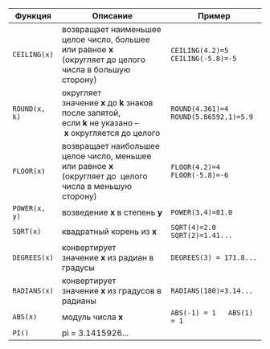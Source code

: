 
|**Функция**|**Описание**|**Пример**|
|---|---|---|
|`CEILING(x)`|возвращает наименьшее целое число, большее или равное **x**  <br>(округляет до целого числа в большую сторону)|`CEILING(4.2)=5   CEILING(-5.8)=-5`|
|`ROUND(x, k)`|округляет значение **x** до **k** знаков после запятой,  <br>если **k** не указано – **x** округляется до целого|`ROUND(4.361)=4   ROUND(5.86592,1)=5.9`|
|`FLOOR(x)`|возвращает наибольшее целое число, меньшее или равное **x**  <br>(округляет до  целого числа в меньшую сторону)|`FLOOR(4.2)=4   FLOOR(-5.8)=-6`|
|`POWER(x, y)`|возведение **x** в степень **y**|`POWER(3,4)=81.0`|
|`SQRT(x)`|квадратный корень из **x**|`SQRT(4)=2.0   SQRT(2)=1.41...`|
|`DEGREES(x)`|конвертирует значение **x** из радиан в градусы|`DEGREES(3) = 171.8...`|
|`RADIANS(x)`|конвертирует значение **x** из градусов в радианы|`RADIANS(180)=3.14...`|
|`ABS(x)`|модуль числа **x**|`ABS(-1) = 1   ABS(1) = 1`|
|`PI()`|pi = 3.1415926...||
